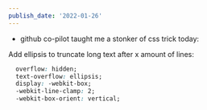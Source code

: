 ```yaml
---
publish_date: '2022-01-26'
---
```

- github co-pilot taught me a stonker of css trick today:

Add ellipsis to truncate long text after x amount of lines:

```css
  overflow: hidden;
  text-overflow: ellipsis;
  display: -webkit-box;
  -webkit-line-clamp: 2;
  -webkit-box-orient: vertical;
```
